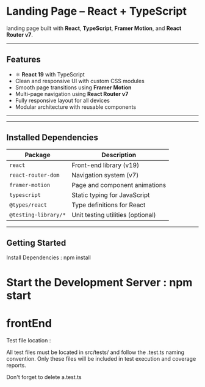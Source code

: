 # Landing Page – React + TypeScript

landing page built with **React**, **TypeScript**, **Framer Motion**, and **React Router v7**.

---

##  Features

- ⚛️ **React 19** with TypeScript
- Clean and responsive UI with custom CSS modules
- Smooth page transitions using **Framer Motion**
- Multi-page navigation using **React Router v7**
- Fully responsive layout for all devices
- Modular architecture with reusable components

---

---

## Installed Dependencies

| Package              | Description                                  |
|----------------------|----------------------------------------------|
| `react`              | Front-end library (v19)                      |
| `react-router-dom`   | Navigation system (v7)                       |
| `framer-motion`      | Page and component animations                |
| `typescript`         | Static typing for JavaScript                 |
| `@types/react`       | Type definitions for React                   |
| `@testing-library/*` | Unit testing utilities (optional)           |

---

##  Getting Started

Install Dependencies :
npm install

Start the Development Server :
npm start
=======
# frontEnd

Test file location :

All test files must be located in src/tests/ and follow the .test.ts naming convention. Only these files will be included in test execution and coverage reports.

Don't forget to delete a.test.ts

